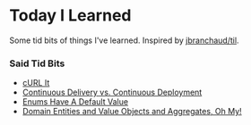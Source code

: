 # Today I Learned

Some tid bits of things I've learned. Inspired by [jbranchaud/til](https://github.com/jbranchaud/til).

### Said Tid Bits

* [cURL It](curl-it.md)
* [Continuous Delivery vs. Continuous Deployment](continuous-delivery-vs-continuous-deployment.md)
* [Enums Have A Default Value](enum-default-vaue.md)
* [Domain Entities and Value Objects and Aggregates, Oh My!](ddd.md)
